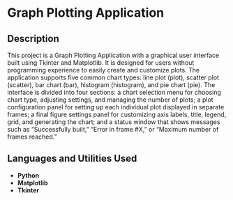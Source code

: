 <h1>Graph Plotting Application</h1>

<h2>Description</h2>
This project is a Graph Plotting Application with a graphical user interface built using Tkinter and Matplotlib. It is designed for users without programming experience to easily create and customize plots. The application supports five common chart types: line plot (plot), scatter plot (scatter), bar chart (bar), histogram (histogram), and pie chart (pie). The interface is divided into four sections: a chart selection menu for choosing chart type, adjusting settings, and managing the number of plots; a plot configuration panel for setting up each individual plot displayed in separate frames; a final figure settings panel for customizing axis labels, title, legend, grid, and generating the chart; and a status window that shows messages such as “Successfully built,” “Error in frame #X,” or “Maximum number of frames reached.”

<br />

<h2>Languages and Utilities Used</h2>

- <b>Python</b>  
- <b>Matplotlib</b>
- <b>Tkinter</b>  
